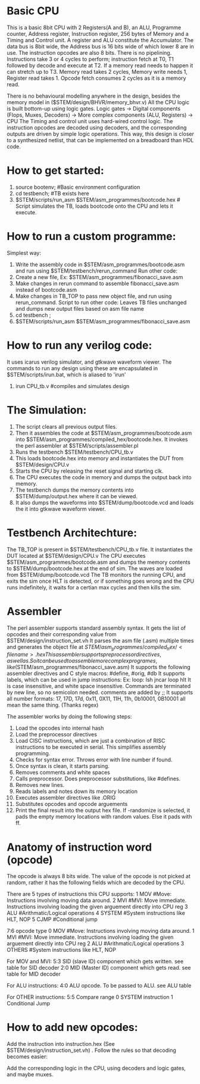 # Basic CPU
This is a basic 8bit CPU with 2 Registers(A and B), an ALU, Programme counter, Address register, Instruction register, 256 bytes of Memory and a Timing and Control unit.
A register and ALU constitute the Accumulator.
The data bus is 8bit wide, the Address bus is 16 bits wide of which lower 8 are in use. The instruction opcodes are also 8 bits.
There is no pipelining. Instructions take 3 or 4 cycles to perform; instruction fetch at T0, T1 followed by decode and execute at T2. If a memory read needs to happen it can stretch up to T3.
Memory read takes 2 cycles, Memory write needs 1, Register read takes 1.
Opcode fetch consumes 2 cycles as it is a memory read.

There is no behavioural modelling anywhere in the design, besides the memory model in ($STEM/design/BHVR/memory_bhvr.v)
All the CPU logic is built bottom-up using logic gates.
Logic gates -> Digital components (Flops, Muxes, Decoders) -> More complex components (ALU, Registers) -> CPU
The Timing and control unit uses hard-wired control logic. The instruction opcodes are decoded using decoders, and the corresponding outputs are driven by simple logic operations.
This way, this design is closer to a synthesized netlist, that can be implemented on a breadboard than HDL code.

# How to get started:
1. source bootenv; #Basic environment configuration
3. cd testbench; #TB exists here 
4. $STEM/scripts/run_asm $STEM/asm_programmes/bootcode.hex # Script simulates the TB, loads bootcode onto the CPU and lets it execute.

# How to run a custom programme:
Simplest way:
1. Write the assembly code in $STEM/asm_programmes/bootcode.asm and run using $STEM/testbench/rerun_command
Run other code:
1. Create a new file, Ex: $STEM/asm_programmes/fibonacci_save.asm
2. Make changes in rerun command to assemble fibonacci_save.asm instead of bootcode.asm 
3. Make changes in TB_TOP to pass new object file, and run using rerun_command.
Script to run other code: Leaves TB files unchanged and dumps new output files based on asm file name
1. cd testbench ;
2. $STEM/scripts/run_asm $STEM/asm_programmes/fibonacci_save.asm

# How to run any verilog code:
It uses icarus verilog simulator, and gtkwave waveform viewer.
The commands to run any design using these are encapsulated in $STEM/scripts/irun.bat, which is aliased to 'irun'
1. irun CPU_tb.v #compiles and simulates design

# The Simulation:
1. The script clears all previous output files.
2. Then it assembles the code at $STEM/asm_programmes/bootcode.asm into $STEM/asm_programmes/compiled_hex/bootcode.hex. It invokes the perl assembler at $STEM/scripts/assembler.pl
3. Runs the testbench $STEM/testbench/CPU_tb.v
4. This loads bootcode.hex into memory and instantiates the DUT from $STEM/design/CPU.v
5. Starts the CPU by releasing the reset signal and starting clk.
6. The CPU executes the code in memory and dumps the output back into memory.
7. The testbench dumps the memory contents into $STEM/dump/output.hex where it can be viewed.
8. It also dumps the waveforms into $STEM/dump/bootcode.vcd and loads the it into gtkwave waveform viewer.

# Testbench Architechture:
The TB_TOP is present in $STEM/testbench/CPU_tb.v file. It instantiates the DUT located at $STEM/design/CPU.v
The CPU executes $STEM/asm_programmes/bootcode.asm and dumps the memory contents to $STEM/dump/bootcode.hex at the end of sim.
The waves are loaded from $STEM/dump/bootcode.vcd
The TB monitors the running CPU, and exits the sim once HLT is detected, or if something goes wrong and the CPU runs indefinitely, it waits for a certian max cycles and then kills the sim.


# Assembler
The perl assembler supports standard assembly syntax.
It gets the list of opcodes and their corresponding value from $STEM/design/instruction_set.vh
It parses the asm file (<filename>.asm) multiple times and generates the object file at $STEM/asm_programmes/compiled_hex/<filename>.hex
This assembler supports preprocessor directives, as well as . So it can be used to assemble more complex programes, like ($STEM/asm_programmes/fibonacci_save.asm)
It supports the following assembler directives and C style macros:
#define, #orig, #db
It supports labels, which can be used in jump instructions:
Ex:
	loop: lsh
		jncar loop
	hlt
It is case insensitive, and white space insensitive. Commands are terminated by new line, so no semicolon needed.
comments are added by ;;
It supports all number formats: 17, 17D, 17d, 0x11, 0X11, 11H, 11h, 0b10001, 0B10001 all mean the same thing. (Thanks regex)

The assembler works by doing the following steps:
1.  Load the opcodes into internal hash
2.  Load the preprocessor directives
3.  Load CISC instructions, which are just a combination of RISC instructions to be executed in serial. This simplifies assembly programming.
4.  Checks for syntax error. Throws error with line number if found.
5.  Once syntax is clean, it starts parsing.
6.  Removes comments and white spaces
7.  Calls preprocessor. Does preprocessor substitutions, like #defines.
8.  Removes new lines.
9.  Reads labels and notes down its memory location
10. Executes assembler directives like .ORIG
11. Substitutes opcodes and opcode arguements
12. Print the final result into the output hex file. If -randomize is selected, it pads the empty memory locations with random values. Else it pads with ff.

# Anatomy of instruction word (opcode)
The opcode is always 8 bits wide. The value of the opcode is not picked at random, rather it has the following fields which are decoded by the CPU.

There are 5 types of instructions this CPU supports:
	1 MOV			#Move: Instructions involving moving data around.
	2 MVI			#MVI: Move immediate. Instructions involving loading the given arguement directly into CPU reg
	3 ALU			#Arithmatic/Logical operations
	4 SYSTEM	#System instructions like HLT, NOP
	5 CJMP		#Conditional jump


7:6 opcode type
	0 MOV			#Move: Instructions involving moving data around.
	1 MVI			#MVI: Move immediate. Instructions involving loading the given arguement directly into CPU reg
	2 ALU			#Arithmatic/Logical operations
	3 OTHERS	#System instructions like HLT, NOP

For MOV and MVI:
	5:3 SID (slave ID)	component which gets written. see table for SID decoder
	2:0 MID (Master ID) component which gets read. see table for MID decoder

For ALU instructions:
	4:0 ALU opcode. To be passed to ALU. see ALU table

For OTHER instructions:
	5:5 Compare range
		0 SYSTEM instruction
		1 Conditional Jump
# How to add new opcodes:
Add the instruction into instruction.hex (See $STEM/design/instruction_set.vh) . Follow the rules so that decoding becomes easier:

Add the corresponding logic in the CPU, using decoders and logic gates, and maybe muxes.

